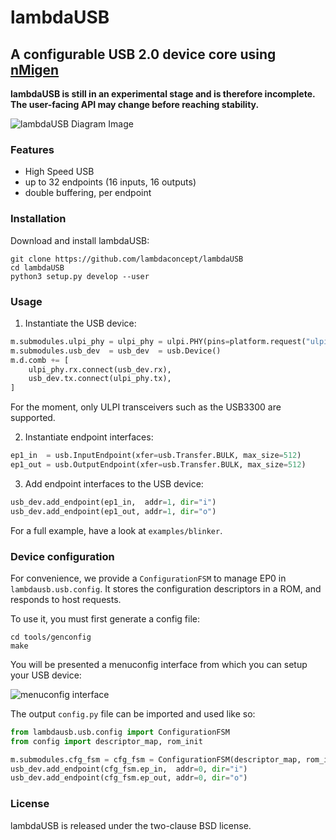 # lambdaUSB

## A configurable USB 2.0 device core using [nMigen](https://github.com/m-labs/nmigen)

**lambdaUSB is still in an experimental stage and is therefore incomplete. The user-facing API may change before reaching stability.**

![lambdaUSB Diagram Image](doc/diagram.png)

### Features

* High Speed USB
* up to 32 endpoints (16 inputs, 16 outputs)
* double buffering, per endpoint

### Installation

Download and install lambdaUSB:

    git clone https://github.com/lambdaconcept/lambdaUSB
    cd lambdaUSB
    python3 setup.py develop --user

### Usage

1. Instantiate the USB device:

```python
m.submodules.ulpi_phy = ulpi_phy = ulpi.PHY(pins=platform.request("ulpi", 0))
m.submodules.usb_dev  = usb_dev  = usb.Device()
m.d.comb += [
    ulpi_phy.rx.connect(usb_dev.rx),
    usb_dev.tx.connect(ulpi_phy.tx),
]
```

For the moment, only ULPI transceivers such as the USB3300 are supported.

2. Instantiate endpoint interfaces:

```python
ep1_in  = usb.InputEndpoint(xfer=usb.Transfer.BULK, max_size=512)
ep1_out = usb.OutputEndpoint(xfer=usb.Transfer.BULK, max_size=512)
```

3. Add endpoint interfaces to the USB device:

```python
usb_dev.add_endpoint(ep1_in,  addr=1, dir="i")
usb_dev.add_endpoint(ep1_out, addr=1, dir="o")
```

For a full example, have a look at `examples/blinker`.

### Device configuration

For convenience, we provide a `ConfigurationFSM` to manage EP0 in `lambdausb.usb.config`.
It stores the configuration descriptors in a ROM, and responds to host requests.

To use it, you must first generate a config file:
```
cd tools/genconfig
make
```

You will be presented a menuconfig interface from which you can setup your USB device:

![menuconfig interface](doc/menuconfig.png)

The output `config.py` file can be imported and used like so:

```python
from lambdausb.usb.config import ConfigurationFSM
from config import descriptor_map, rom_init

m.submodules.cfg_fsm = cfg_fsm = ConfigurationFSM(descriptor_map, rom_init)
usb_dev.add_endpoint(cfg_fsm.ep_in,  addr=0, dir="i")
usb_dev.add_endpoint(cfg_fsm.ep_out, addr=0, dir="o")
```

### License

lambdaUSB is released under the two-clause BSD license.
